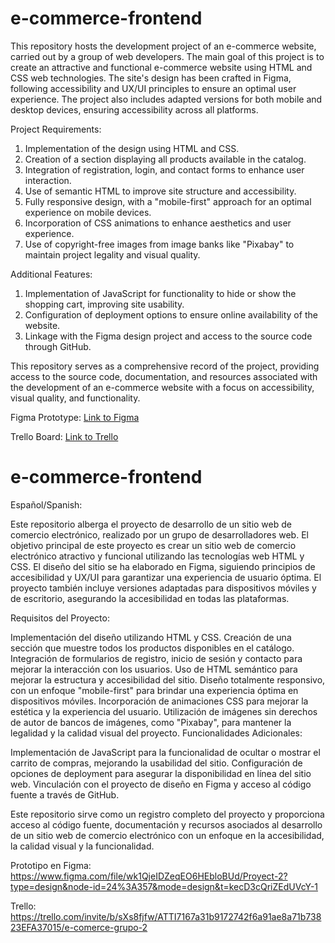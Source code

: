 # e-commerce-frontend
This repository hosts the development project of an e-commerce website, carried out by a group of web developers. The main goal of this project is to create an attractive and functional e-commerce website using HTML and CSS web technologies. The site's design has been crafted in Figma, following accessibility and UX/UI principles to ensure an optimal user experience. The project also includes adapted versions for both mobile and desktop devices, ensuring accessibility across all platforms.

Project Requirements:

1. Implementation of the design using HTML and CSS.
2. Creation of a section displaying all products available in the catalog.
3. Integration of registration, login, and contact forms to enhance user interaction.
4. Use of semantic HTML to improve site structure and accessibility.
5. Fully responsive design, with a "mobile-first" approach for an optimal experience on mobile devices.
6. Incorporation of CSS animations to enhance aesthetics and user experience.
7. Use of copyright-free images from image banks like "Pixabay" to maintain project legality and visual quality.

Additional Features:

1. Implementation of JavaScript for functionality to hide or show the shopping cart, improving site usability.
2. Configuration of deployment options to ensure online availability of the website.
3. Linkage with the Figma design project and access to the source code through GitHub.

This repository serves as a comprehensive record of the project, providing access to the source code, documentation, and resources associated with the development of an e-commerce website with a focus on accessibility, visual quality, and functionality.

Figma Prototype: [Link to Figma](https://www.figma.com/file/wk1QjeIDZeqEO6HEbloBUd/Proyect-2?type=design&node-id=24%3A357&mode=design&t=kecD3cQriZEdUVcY-1)

Trello Board: [Link to Trello](https://trello.com/invite/b/sXs8fjfw/ATTI7167a31b9172742f6a91ae8a71b73823EFA37015/e-comerce-grupo-2)


# e-commerce-frontend
Español/Spanish:

Este repositorio alberga el proyecto de desarrollo de un sitio web de comercio electrónico, realizado por un grupo de desarrolladores web. El objetivo principal de este proyecto es crear un sitio web de comercio electrónico atractivo y funcional utilizando las tecnologías web HTML y CSS. El diseño del sitio se ha elaborado en Figma, siguiendo principios de accesibilidad y UX/UI para garantizar una experiencia de usuario óptima. El proyecto también incluye versiones adaptadas para dispositivos móviles y de escritorio, asegurando la accesibilidad en todas las plataformas.

Requisitos del Proyecto:

Implementación del diseño utilizando HTML y CSS.
Creación de una sección que muestre todos los productos disponibles en el catálogo.
Integración de formularios de registro, inicio de sesión y contacto para mejorar la interacción con los usuarios.
Uso de HTML semántico para mejorar la estructura y accesibilidad del sitio.
Diseño totalmente responsivo, con un enfoque "mobile-first" para brindar una experiencia óptima en dispositivos móviles.
Incorporación de animaciones CSS para mejorar la estética y la experiencia del usuario.
Utilización de imágenes sin derechos de autor de bancos de imágenes, como "Pixabay", para mantener la legalidad y la calidad visual del proyecto.
Funcionalidades Adicionales:

Implementación de JavaScript para la funcionalidad de ocultar o mostrar el carrito de compras, mejorando la usabilidad del sitio.
Configuración de opciones de deployment para asegurar la disponibilidad en línea del sitio web.
Vinculación con el proyecto de diseño en Figma y acceso al código fuente a través de GitHub.

Este repositorio sirve como un registro completo del proyecto y proporciona acceso al código fuente, documentación y recursos asociados al desarrollo de un sitio web de comercio electrónico con un enfoque en la accesibilidad, la calidad visual y la funcionalidad.

Prototipo en Figma:
https://www.figma.com/file/wk1QjeIDZeqEO6HEbloBUd/Proyect-2?type=design&node-id=24%3A357&mode=design&t=kecD3cQriZEdUVcY-1

Trello:
https://trello.com/invite/b/sXs8fjfw/ATTI7167a31b9172742f6a91ae8a71b73823EFA37015/e-comerce-grupo-2
